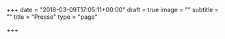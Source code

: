 +++
date = "2018-03-09T17:05:11+00:00"
draft = true
image = ""
subtitle = ""
title = "Presse"
type = "page"

+++
